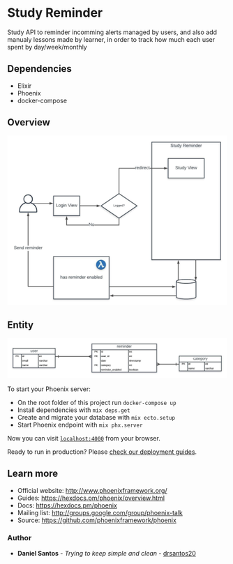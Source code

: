 # Study Reminder
Study API to reminder incomming alerts managed by users, and also add manualy lessons made by learner, in order to track how much each user spent by day/week/monthly 

## Dependencies
 * Elixir
 * Phoenix
 * docker-compose

## Overview

![study-app-overview](/img/study-app-overview.jpeg)

## Entity

![study-app-der](/img/study-app-der.jpeg)


To start your Phoenix server:

  * On the root folder of this project run `docker-compose up`
  * Install dependencies with `mix deps.get`
  * Create and migrate your database with `mix ecto.setup`
  * Start Phoenix endpoint with `mix phx.server`

Now you can visit [`localhost:4000`](http://localhost:4000) from your browser.

Ready to run in production? Please [check our deployment guides](https://hexdocs.pm/phoenix/deployment.html).

## Learn more

  * Official website: http://www.phoenixframework.org/
  * Guides: https://hexdocs.pm/phoenix/overview.html
  * Docs: https://hexdocs.pm/phoenix
  * Mailing list: http://groups.google.com/group/phoenix-talk
  * Source: https://github.com/phoenixframework/phoenix


### Author

* **Daniel Santos** - *Trying to keep simple and clean* - [drsantos20](https://github.com/drsantos20)